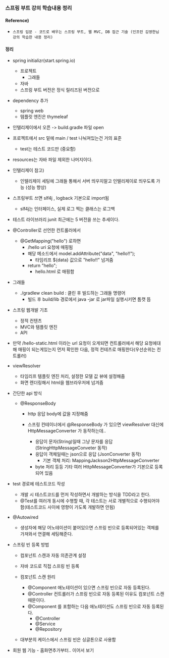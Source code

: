 ### 스프링 부트 강의 학습내용 정리

#### Reference) 
- ```스프링 입문 - 코드로 배우는 스프링 부트, 웹 MVC, DB 접근 기술 (인프런 김영한님 강의 학습한 내용 정리)```
	

#### 정리

- spring initializr(start.spring.io)
	- 프로젝트
		- 그래들
	- 자바
	- 스프링 부트 버전은 정식 릴리즈된 버전으로

- dependency 추가
	- spring web
	- 템플릿 엔진은 thymeleaf
	
- 인텔리제이에서 오픈 -> build.gradle 파일 open

- 프로젝트에서 src 밑에 main / test 나눠져있는건 거의 표준
	- test는 테스트 코드만 (중요함)
	
- resources는 자바 파일 제외한 나머지이다.

- 인텔리제이 참고)
	- 인텔리제이 세팅에 그래들 통해서 서버 띄우지말고 인텔리제이로 띄우도록 가능 (성능 향상)

- 스프링부트 쓰면 slf4j , logback 기본으로 import됨
	- slf4j는 인터페이스, 실제 로그 찍는 클래스는 로그백

- 테스트 라이브러리 junit 최근에는 5 버전을 쓰는 추세이다.

- @Controller로 선언한 컨트롤러에서 
	- @GetMapping("hello") 로하면
		- /hello uri 요청에 매핑됨
		- 해당 메소드에서 model.addAttribute("data", "hello!!");
			- 타임리프 ${data} 값으로 "hello!!" 넘겨줌
		- return "hello";
			- hello.html 로 매핑함

- 그래들
	- ./gradlew clean build : 클린 후 빌드하는 그래들 명령어
		- 빌드 후 build/lib 경로에서 java -jar 로 jar파일 실행시키면 톰캣 뜸

- 스프링 웹개발 기초
	- 정적 컨텐츠
	- MVC와 템플릿 엔진
	- API

- 만약 /hello-static.html 이라는 url 요청이 오게되면 컨트롤러에서 해당 요청에대해 매핑이 되는게있는지
	먼저 확인한 다음, 정적 컨테츠로 매핑한다(우선순위는 컨트롤러)
	
- viewResolver 
	- 타임리프 템플릿 엔진 처리, 설정한 모델 값 뷰에 설정해줌
	- 화면 렌더링해서 html을 웹브라우저에 넘겨줌


- 간단한 api 방식
	- @ResponseBody
		- http 응답 body에 값을 지정해줌
		
		- 스프링 컨테이너에서 @ResponseBody 가 있으면 viewResolver 대신에 HttpMessageConverter 가 동작하는데..
			- 응답이 문자(String)일때 그냥 문자를 응답 (StringHttpMessageConveter 동작)
			- 응답이 객체일때는 json으로 응답 (JsonConverter 동작)
				- 기본 객체 처리: MappingJackson2HttpMessageConverter
			- byte 처리 등등 기타 여러 HttpMessageConverter가 기본으로 등록되어 있음
	
- test 경로에 테스트코드 작성
	- 개발 시 테스트코드를 먼저 작성하면서 개발하는 방식을 TDD라고 한다.
	- @Test를 여러개 동시에 수행할 때, 각 테스트는 서로 개별적으로 수행되어야 함(테스트코드 사이에 영향이 가도록 개발하면 안됨)
	

- @Autowired
	- 생성자에 해당 어노테이션이 붙어있으면 스프링 빈으로 등록되어있는 객체를 가져와서 연결해 세팅해준다.

- 스프링 빈 등록 방법
	- 컴포넌트 스캔과 자동 의존관계 설정
	- 자바 코드로 직접 스프링 빈 등록
	
	- 컴포넌트 스캔 원리
		- @Component 애노테이션이 있으면 스프링 빈으로 자동 등록된다.
		- @Controller 컨트롤러가 스프링 빈으로 자동 등록된 이유도 컴포넌트 스캔 때문이다.
		- @Component 를 포함하는 다음 애노테이션도 스프링 빈으로 자동 등록된다.
			- @Controller
			- @Service
			- @Repository
	
	- 대부분의 케이스에서 스프링 빈은 싱글톤으로 사용함
	
- 회원 웹 기능 - 홈화면추가부터.. 이어서 보기
